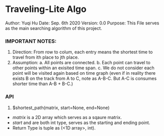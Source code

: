 # Traveling-Lite Algo

Author: Yuqi Hu
Date: Sep. 6th 2020
Version: 0.0
Purpose: This File serves as the main searching algorithm of this project.

### IMPORTANT NOTES:
1. Direction: From row to colum, each entry means the shortest time to travel from ith place to jth place.
2. Assumption:
    a. All points are connected.
    b. Each point can travel to other points within an exisited time span.
    c. We do not consider each point will be visited again based on time graph (even if in reality there exists B on the track from A to C, note as A-B-C. But A-C is consumes shorter time than A-B + B-C.)
    
### API
1. $shortest_path(matrix, start=None, end=None)
  - $matrix$ is a 2D array which serves as a sqaure matrix.
  - $start$ and <end> are both int type, serves as the starting and ending point.
  - Return Type is tuple as (<1D array>, int).

